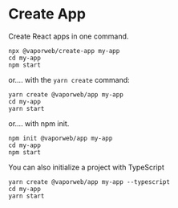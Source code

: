 # Create App

Create React apps in one command.

```
npx @vaporweb/create-app my-app
cd my-app
npm start
```

or.... with the `yarn create` command:

```
yarn create @vaporweb/app my-app
cd my-app
yarn start
```

or.... with npm init.

```
npm init @vaporweb/app my-app
cd my-app
npm start
```

You can also initialize a project with TypeScript

```
yarn create @vaporweb/app my-app --typescript
cd my-app
yarn start
```